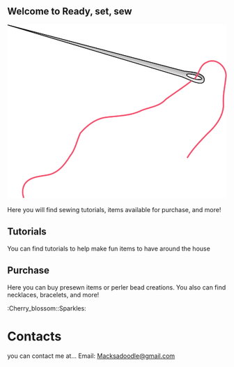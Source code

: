 ## Welcome to Ready, set, sew
![needle](needle.png)

Here you will find sewing tutorials, items available for purchase, and more!

## Tutorials
You can find tutorials to help make fun items to have around the house

## Purchase
Here you can buy presewn items or perler bead creations. You also can find necklaces, bracelets, and more!

:Cherry_blossom::Sparkles:
# Contacts
you can contact me at...
Email: Macksadoodle@gmail.com
